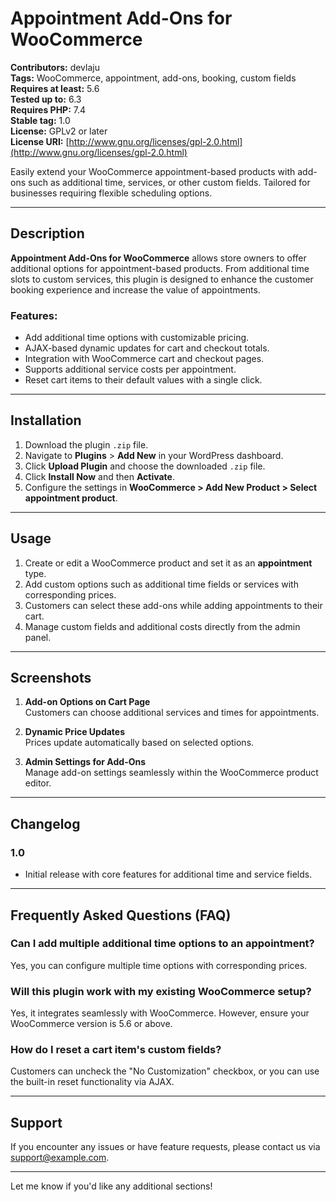 # Appointment Add-Ons for WooCommerce

**Contributors:** devlaju  
**Tags:** WooCommerce, appointment, add-ons, booking, custom fields  
**Requires at least:** 5.6  
**Tested up to:** 6.3  
**Requires PHP:** 7.4  
**Stable tag:** 1.0  
**License:** GPLv2 or later  
**License URI:** [http://www.gnu.org/licenses/gpl-2.0.html](http://www.gnu.org/licenses/gpl-2.0.html)

Easily extend your WooCommerce appointment-based products with add-ons such as additional time, services, or other custom fields. Tailored for businesses requiring flexible scheduling options.

---

## Description

**Appointment Add-Ons for WooCommerce** allows store owners to offer additional options for appointment-based products. From additional time slots to custom services, this plugin is designed to enhance the customer booking experience and increase the value of appointments.

### Features:

- Add additional time options with customizable pricing.
- AJAX-based dynamic updates for cart and checkout totals.
- Integration with WooCommerce cart and checkout pages.
- Supports additional service costs per appointment.
- Reset cart items to their default values with a single click.

---

## Installation

1. Download the plugin `.zip` file.
2. Navigate to **Plugins** > **Add New** in your WordPress dashboard.
3. Click **Upload Plugin** and choose the downloaded `.zip` file.
4. Click **Install Now** and then **Activate**.
5. Configure the settings in **WooCommerce > Add New Product > Select appointment product**.

---

## Usage

1. Create or edit a WooCommerce product and set it as an **appointment** type.
2. Add custom options such as additional time fields or services with corresponding prices.
3. Customers can select these add-ons while adding appointments to their cart.
4. Manage custom fields and additional costs directly from the admin panel.

---

## Screenshots

1. **Add-on Options on Cart Page**  
   Customers can choose additional services and times for appointments.

2. **Dynamic Price Updates**  
   Prices update automatically based on selected options.

3. **Admin Settings for Add-Ons**  
   Manage add-on settings seamlessly within the WooCommerce product editor.

---

## Changelog

### 1.0

- Initial release with core features for additional time and service fields.

---

## Frequently Asked Questions (FAQ)

### Can I add multiple additional time options to an appointment?

Yes, you can configure multiple time options with corresponding prices.

### Will this plugin work with my existing WooCommerce setup?

Yes, it integrates seamlessly with WooCommerce. However, ensure your WooCommerce version is 5.6 or above.

### How do I reset a cart item's custom fields?

Customers can uncheck the "No Customization" checkbox, or you can use the built-in reset functionality via AJAX.

---

## Support

If you encounter any issues or have feature requests, please contact us via [support@example.com](mailto:support@example.com).

---

Let me know if you'd like any additional sections!
